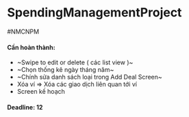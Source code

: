 # SpendingManagementProject
#NMCNPM

#### Cần hoàn thành:
* ~Swipe to edit or delete ( các list view )~
* ~Chọn thống kê ngày tháng năm~
* ~Chính sửa danh sách loại trong Add Deal Screen~
* Xóa ví => Xóa các giao dịch liên quan tới ví 
* Screen kế hoạch 
#### Deadline: 12